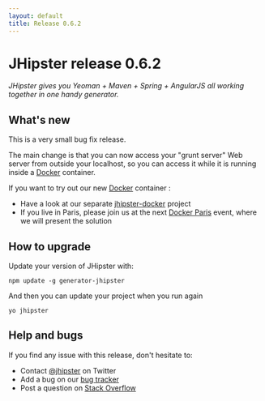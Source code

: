 ```yaml
---
layout: default
title: Release 0.6.2
---
```


JHipster release 0.6.2
==================

*JHipster gives you Yeoman + Maven + Spring + AngularJS all working together in one handy generator.*

What's new
----------

This is a very small bug fix release.

The main change is that you can now access your "grunt server" Web server from outside your localhost, so you can access it while it is running inside a [Docker](https://www.docker.io/) container.

If you want to try out our new [Docker](https://www.docker.io/) container :

- Have a look at our separate [jhipster-docker](https://github.com/jhipster/jhipster-docker) project
- If you live in Paris, please join us at the next [Docker Paris](http://www.meetup.com/Docker-Paris/events/156241722/) event, where we will present the solution 

How to upgrade
------------

Update your version of JHipster with:

```
npm update -g generator-jhipster
```

And then you can update your project when you run again

```
yo jhipster
```

Help and bugs
--------------

If you find any issue with this release, don't hesitate to:

- Contact [@jhipster](https://twitter.com/jhipster) on Twitter
- Add a bug on our [bug tracker](https://github.com/jhipster/generator-jhipster/issues?state=open)
- Post a question on [Stack Overflow](http://stackoverflow.com/tags/jhipster/info)
